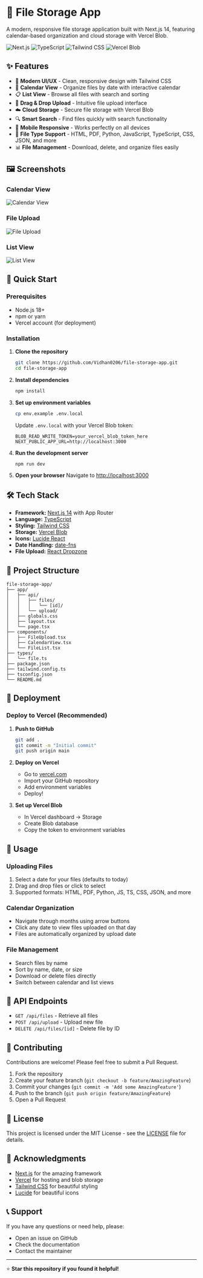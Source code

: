 # 📁 File Storage App

A modern, responsive file storage application built with Next.js 14, featuring calendar-based organization and cloud storage with Vercel Blob.

![Next.js](https://img.shields.io/badge/Next.js-14-black?style=for-the-badge&logo=next.js)
![TypeScript](https://img.shields.io/badge/TypeScript-5-blue?style=for-the-badge&logo=typescript)
![Tailwind CSS](https://img.shields.io/badge/Tailwind_CSS-3-38B2AC?style=for-the-badge&logo=tailwind-css)
![Vercel Blob](https://img.shields.io/badge/Vercel_Blob-Cloud_Storage-000000?style=for-the-badge&logo=vercel)

## ✨ Features

- 🚀 **Modern UI/UX** - Clean, responsive design with Tailwind CSS
- 📅 **Calendar View** - Organize files by date with interactive calendar
- 📋 **List View** - Browse all files with search and sorting
- 📁 **Drag & Drop Upload** - Intuitive file upload interface
- ☁️ **Cloud Storage** - Secure file storage with Vercel Blob
- 🔍 **Smart Search** - Find files quickly with search functionality
- 📱 **Mobile Responsive** - Works perfectly on all devices
- 🎯 **File Type Support** - HTML, PDF, Python, JavaScript, TypeScript, CSS, JSON, and more
- 📊 **File Management** - Download, delete, and organize files easily

## 🖼️ Screenshots

### Calendar View
![Calendar View](https://via.placeholder.com/800x400/4F46E5/FFFFFF?text=Calendar+View)

### File Upload
![File Upload](https://via.placeholder.com/800x400/10B981/FFFFFF?text=File+Upload+Interface)

### List View
![List View](https://via.placeholder.com/800x400/F59E0B/FFFFFF?text=File+List+View)

## 🚀 Quick Start

### Prerequisites
- Node.js 18+ 
- npm or yarn
- Vercel account (for deployment)

### Installation

1. **Clone the repository**
   ```bash
   git clone https://github.com/Vidhan0206/file-storage-app.git
   cd file-storage-app
   ```

2. **Install dependencies**
   ```bash
   npm install
   ```

3. **Set up environment variables**
   ```bash
   cp env.example .env.local
   ```
   
   Update `.env.local` with your Vercel Blob token:
   ```env
   BLOB_READ_WRITE_TOKEN=your_vercel_blob_token_here
   NEXT_PUBLIC_APP_URL=http://localhost:3000
   ```

4. **Run the development server**
   ```bash
   npm run dev
   ```

5. **Open your browser**
   Navigate to [http://localhost:3000](http://localhost:3000)

## 🛠️ Tech Stack

- **Framework:** [Next.js 14](https://nextjs.org/) with App Router
- **Language:** [TypeScript](https://www.typescriptlang.org/)
- **Styling:** [Tailwind CSS](https://tailwindcss.com/)
- **Storage:** [Vercel Blob](https://vercel.com/storage/blob)
- **Icons:** [Lucide React](https://lucide.dev/)
- **Date Handling:** [date-fns](https://date-fns.org/)
- **File Upload:** [React Dropzone](https://react-dropzone.js.org/)

## 📁 Project Structure

```
file-storage-app/
├── app/
│   ├── api/
│   │   ├── files/
│   │   │   └── [id]/
│   │   └── upload/
│   ├── globals.css
│   ├── layout.tsx
│   └── page.tsx
├── components/
│   ├── FileUpload.tsx
│   ├── CalendarView.tsx
│   └── FileList.tsx
├── types/
│   └── file.ts
├── package.json
├── tailwind.config.ts
├── tsconfig.json
└── README.md
```

## 🚀 Deployment

### Deploy to Vercel (Recommended)

1. **Push to GitHub**
   ```bash
   git add .
   git commit -m "Initial commit"
   git push origin main
   ```

2. **Deploy on Vercel**
   - Go to [vercel.com](https://vercel.com)
   - Import your GitHub repository
   - Add environment variables
   - Deploy!

3. **Set up Vercel Blob**
   - In Vercel dashboard → Storage
   - Create Blob database
   - Copy the token to environment variables

## 📖 Usage

### Uploading Files
1. Select a date for your files (defaults to today)
2. Drag and drop files or click to select
3. Supported formats: HTML, PDF, Python, JS, TS, CSS, JSON, and more

### Calendar Organization
- Navigate through months using arrow buttons
- Click any date to view files uploaded on that day
- Files are automatically organized by upload date

### File Management
- Search files by name
- Sort by name, date, or size
- Download or delete files directly
- Switch between calendar and list views

## 🔧 API Endpoints

- `GET /api/files` - Retrieve all files
- `POST /api/upload` - Upload new file
- `DELETE /api/files/[id]` - Delete file by ID

## 🤝 Contributing

Contributions are welcome! Please feel free to submit a Pull Request.

1. Fork the repository
2. Create your feature branch (`git checkout -b feature/AmazingFeature`)
3. Commit your changes (`git commit -m 'Add some AmazingFeature'`)
4. Push to the branch (`git push origin feature/AmazingFeature`)
5. Open a Pull Request

## 📝 License

This project is licensed under the MIT License - see the [LICENSE](LICENSE) file for details.

## 🙏 Acknowledgments

- [Next.js](https://nextjs.org/) for the amazing framework
- [Vercel](https://vercel.com/) for hosting and blob storage
- [Tailwind CSS](https://tailwindcss.com/) for beautiful styling
- [Lucide](https://lucide.dev/) for beautiful icons

## 📞 Support

If you have any questions or need help, please:
- Open an issue on GitHub
- Check the documentation
- Contact the maintainer

---

⭐ **Star this repository if you found it helpful!**